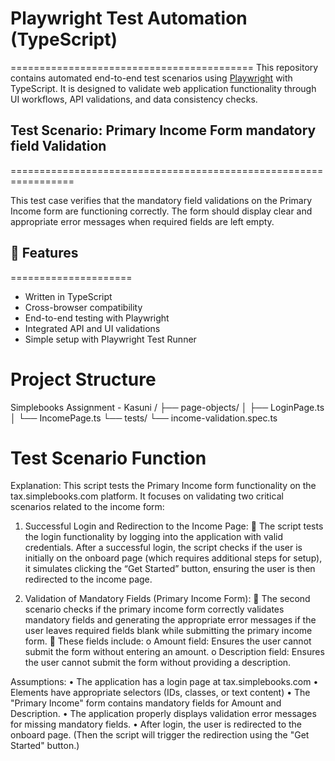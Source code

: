 # Playwright Test Automation (TypeScript)
==========================================
This repository contains automated end-to-end test scenarios using [Playwright](https://playwright.dev/) with TypeScript. It is designed to validate web application functionality through UI workflows, API validations, and data consistency checks. 

## Test Scenario: Primary Income Form mandatory field Validation
=================================================================

This test case verifies that the mandatory field validations on the Primary Income form are functioning correctly. The form should display clear and appropriate error messages when required fields are left empty.

## 🚀 Features
=====================
- Written in TypeScript
- Cross-browser compatibility
- End-to-end testing with Playwright
- Integrated API and UI validations
- Simple setup with Playwright Test Runner


Project Structure
=======================
Simplebooks Assignment - Kasuni /
├── page-objects/
│   ├── LoginPage.ts
│   └── IncomePage.ts
└── tests/
    └── income-validation.spec.ts

Test Scenario Function
=======================
Explanation: This script tests the Primary Income form functionality on the tax.simplebooks.com platform. It focuses on validating two critical scenarios related to the income form:
1. Successful Login and Redirection to the Income Page:
	 The script tests the login functionality by logging into the application with valid credentials. After a successful login, the script checks if the user is initially on the onboard page (which requires additional steps for setup), it simulates clicking the “Get Started” button, ensuring the user is then redirected to the income page.

2. Validation of Mandatory Fields (Primary Income Form):
	 The second scenario checks if the primary income form correctly validates mandatory fields and generating the appropriate error messages if the user leaves required fields blank while submitting the primary income form.
	 These fields include:
	   o Amount field: Ensures the user cannot submit the form without entering an amount.
	   o Description field: Ensures the user cannot submit the form without providing a description.

Assumptions:
• The application has a login page at tax.simplebooks.com
• Elements have appropriate selectors (IDs, classes, or text content)
• The "Primary Income" form contains mandatory fields for Amount and Description.
• The application properly displays validation error messages for missing mandatory fields.
• After login, the user is redirected to the onboard page. (Then the script will trigger the redirection using the "Get Started" button.)
